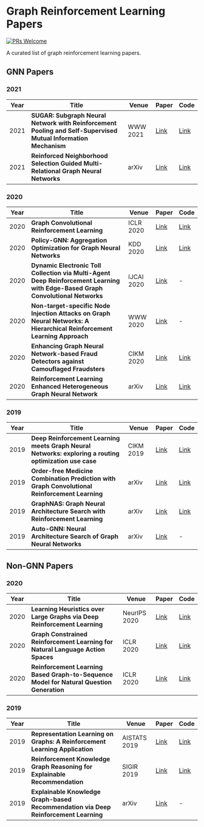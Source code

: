 # Graph Reinforcement Learning Papers
[![PRs Welcome](https://img.shields.io/badge/PRs-welcome-brightgreen.svg?style=flat-square)](http://makeapullrequest.com)

A curated list of graph reinforcement learning papers.

## GNN Papers

### 2021
| Year   | Title  | Venue |  Paper | Code  |
|-------|--------|--------|--------|-----------|
| 2021 | **SUGAR: Subgraph Neural Network with Reinforcement Pooling and Self-Supervised Mutual Information Mechanism**  | WWW 2021  |  [Link](https://arxiv.org/pdf/2101.08170.pdf)  | [Link](https://github.com/SunQingYun1996/SUGAR) |
| 2021 | **Reinforced Neighborhood Selection Guided Multi-Relational Graph Neural Networks**  | arXiv  |  [Link](https://arxiv.org/pdf/2104.07886.pdf)  | [Link](https://github.com/safe-graph/RioGNN) |

### 2020
| Year   | Title  | Venue |  Paper | Code  |
|-------|--------|--------|--------|-----------|
| 2020 | **Graph Convolutional Reinforcement Learning**  | ICLR 2020  |  [Link](https://arxiv.org/pdf/1810.09202.pdf)  | [Link](https://github.com/PKU-AI-Edge/DGN/) |
| 2020 | **Policy-GNN: Aggregation Optimization for Graph Neural Networks**  | KDD 2020  |  [Link](https://arxiv.org/pdf/2006.15097.pdf)  | [Link](https://github.com/lhenry15/Policy-GNN) |
| 2020 | **Dynamic Electronic Toll Collection via Multi-Agent Deep Reinforcement Learning with Edge-Based Graph Convolutional Networks**  | IJCAI 2020  |  [Link](https://www.ijcai.org/Proceedings/2019/0635.pdf)  | - |
| 2020 | **Non-target-specific Node Injection Attacks on Graph Neural Networks: A Hierarchical Reinforcement Learning Approach**  | WWW 2020  |  [Link](http://faculty.ist.psu.edu/vhonavar/Papers/www20.pdf)  | - |
| 2020 | **Enhancing Graph Neural Network-based Fraud Detectors against Camouflaged Fraudsters**  | CIKM 2020  |  [Link](https://arxiv.org/pdf/2008.08692.pdf)  | [Link](https://github.com/safe-graph/DGFraud) |
| 2020 | **Reinforcement Learning Enhanced Heterogeneous Graph Neural Network**  | arXiv  |  [Link](https://arxiv.org/pdf/2010.13735.pdf)  | [Link](https://github.com/zhiqiangzhongddu/RL-HGNN) |

### 2019
| Year   | Title  | Venue |  Paper | Code  |
|-------|--------|--------|--------|-----------|
| 2019 | **Deep Reinforcement Learning meets Graph Neural Networks: exploring a routing optimization use case**  | CIKM 2019  |  [Link](https://staff.fnwi.uva.nl/m.derijke/wp-content/papercite-data/pdf/wang-2019-order-free.pdf)  | [Link](https://github.com/WOW5678/CompNet) |
| 2019 | **Order-free Medicine Combination Prediction with Graph Convolutional Reinforcement Learning**  | arXiv  |  [Link](https://arxiv.org/pdf/1910.07421.pdf)  | [Link](https://github.com/knowledgedefinednetworking/DRL-GNN) |
| 2019 | **GraphNAS: Graph Neural Architecture Search with Reinforcement Learning**  | arXiv  |  [Link](https://arxiv.org/pdf/1904.09981.pdf)  | [Link](https://github.com/GraphNAS/GraphNAS) |
| 2019 | **Auto-GNN: Neural Architecture Search of Graph Neural Networks**  | arXiv  |  [Link](https://arxiv.org/pdf/1909.03184.pdf)  | - |

## Non-GNN Papers
### 2020
| Year   | Title  | Venue |  Paper | Code  |
|-------|--------|--------|--------|-----------|
| 2020 | **Learning Heuristics over Large Graphs via Deep Reinforcement Learning**  | NeurIPS 2020  |  [Link](https://arxiv.org/pdf/1903.03332.pdf)  | [Link](https://github.com/idea-iitd/GCOMB) |
| 2020 | **Graph Constrained Reinforcement Learning for Natural Language Action Spaces**  | ICLR 2020  |  [Link](https://arxiv.org/pdf/2001.08837.pdf)  | [Link](https://github.com/rajammanabrolu/KG-A2C) |
| 2020 | **Reinforcement Learning Based Graph-to-Sequence Model for Natural Question Generation**  | ICLR 2020  |  [Link](https://arxiv.org/pdf/1908.04942.pdf)  | [Link](https://github.com/hugochan/RL-based-Graph2Seq-for-NQG) |

### 2019
| Year   | Title  | Venue |  Paper | Code  |
|-------|--------|--------|--------|-----------|
| 2019 | **Representation Learning on Graphs: A Reinforcement Learning Application**  | AISTATS 2019  |  [Link](http://proceedings.mlr.press/v89/madjiheurem19a/madjiheurem19a.pdf)  | [Link](https://github.com/LASP-UCL/Graph-RL) |
| 2019 | **Reinforcement Knowledge Graph Reasoning for Explainable Recommendation**  | SIGIR 2019  |  [Link](https://arxiv.org/pdf/1906.05237.pdf)  | [Link](https://github.com/orcax/PGPR) |
| 2019 | **Explainable Knowledge Graph-based Recommendation via Deep Reinforcement Learning**  | arXiv  |  [Link](https://arxiv.org/pdf/1906.09506.pdf)  | - |
